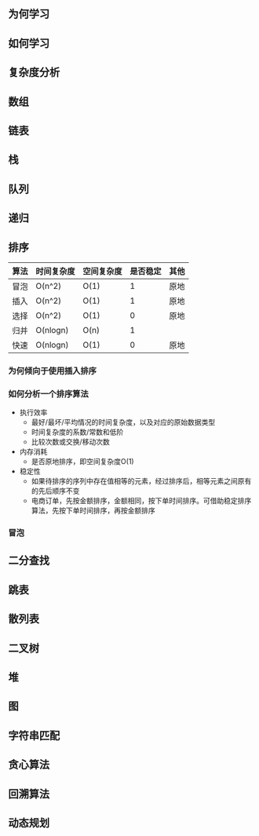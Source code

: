
## 为何学习

## 如何学习

## 复杂度分析

## 数组

## 链表

## 栈

## 队列

## 递归

## 排序
| 算法 | 时间复杂度 | 空间复杂度 | 是否稳定 | 其他 | 
| --- | --- | --- | --- | --- |
| 冒泡 | O(n^2)   | O(1) | 1 | 原地 |
| 插入 | O(n^2)   | O(1) | 1 | 原地 |
| 选择 | O(n^2)   | O(1) | 0 | 原地 |
| 归并 | O(nlogn) | O(n) | 1 | | 
| 快速 | O(nlogn) | O(1) | 0 | 原地 |

### 为何倾向于使用插入排序

### 如何分析一个排序算法
- 执行效率
    - 最好/最坏/平均情况的时间复杂度，以及对应的原始数据类型
    - 时间复杂度的系数/常数和低阶
    - 比较次数或交换/移动次数
- 内存消耗
    - 是否原地排序，即空间复杂度O(1)
- 稳定性
    - 如果待排序的序列中存在值相等的元素，经过排序后，相等元素之间原有的先后顺序不变
    - 电商订单，先按金额排序，金额相同，按下单时间排序。可借助稳定排序算法，先按下单时间排序，再按金额排序





### 冒泡




## 二分查找

## 跳表

## 散列表

## 二叉树

## 堆

## 图

## 字符串匹配

## 贪心算法

## 回溯算法

## 动态规划

